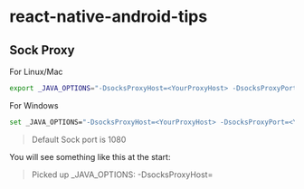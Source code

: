 # react-native-android-tips

## Sock Proxy

For Linux/Mac
``` sh
export _JAVA_OPTIONS="-DsocksProxyHost=<YourProxyHost> -DsocksProxyPort=<YourProxyPort>"
```
For Windows
``` sh
set _JAVA_OPTIONS="-DsocksProxyHost=<YourProxyHost> -DsocksProxyPort=<YourProxyPort>"
```
>Default Sock port is 1080

You will see something like this at the start:
>Picked up _JAVA_OPTIONS: -DsocksProxyHost=<YourProxyHost>
